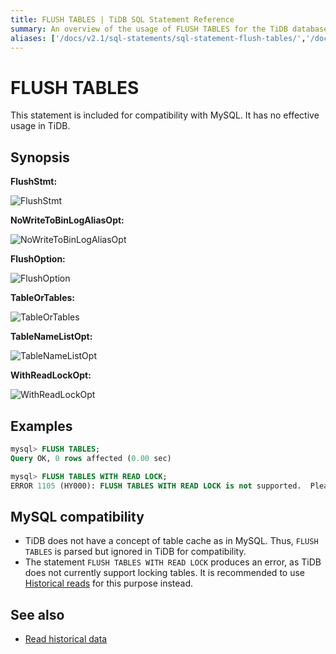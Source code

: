 ```yaml
---
title: FLUSH TABLES | TiDB SQL Statement Reference
summary: An overview of the usage of FLUSH TABLES for the TiDB database.
aliases: ['/docs/v2.1/sql-statements/sql-statement-flush-tables/','/docs/v2.1/reference/sql/statements/flush-tables/']
---
```


# FLUSH TABLES

This statement is included for compatibility with MySQL. It has no effective usage in TiDB.

## Synopsis

**FlushStmt:**

![FlushStmt](https://docs-download.pingcap.com/media/images/docs/sqlgram/FlushStmt.png)

**NoWriteToBinLogAliasOpt:**

![NoWriteToBinLogAliasOpt](https://docs-download.pingcap.com/media/images/docs/sqlgram/NoWriteToBinLogAliasOpt.png)

**FlushOption:**

![FlushOption](https://docs-download.pingcap.com/media/images/docs/sqlgram/FlushOption.png)

**TableOrTables:**

![TableOrTables](https://docs-download.pingcap.com/media/images/docs/sqlgram/TableOrTables.png)

**TableNameListOpt:**

![TableNameListOpt](https://docs-download.pingcap.com/media/images/docs/sqlgram/TableNameListOpt.png)

**WithReadLockOpt:**

![WithReadLockOpt](https://docs-download.pingcap.com/media/images/docs/sqlgram/WithReadLockOpt.png)

## Examples

```sql
mysql> FLUSH TABLES;
Query OK, 0 rows affected (0.00 sec)

mysql> FLUSH TABLES WITH READ LOCK;
ERROR 1105 (HY000): FLUSH TABLES WITH READ LOCK is not supported.  Please use @@tidb_snapshot
```

## MySQL compatibility

* TiDB does not have a concept of table cache as in MySQL. Thus, `FLUSH TABLES` is parsed but ignored in TiDB for compatibility.
* The statement `FLUSH TABLES WITH READ LOCK` produces an error, as TiDB does not currently support locking tables. It is recommended to use [Historical reads](/read-historical-data.md) for this purpose instead.

## See also

* [Read historical data](/read-historical-data.md)
